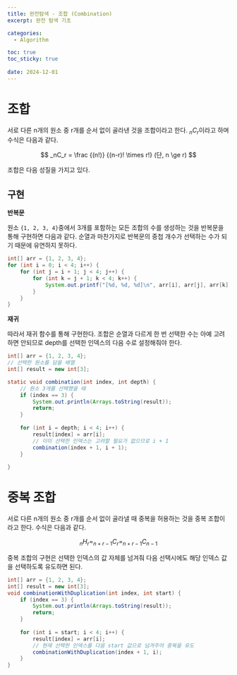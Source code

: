 ```yaml
---
title: 완전탐색 - 조합 (Combination)
excerpt: 완전 탐색 기초

categories:
  - Algorithm

toc: true
toc_sticky: true
 
date: 2024-12-01
---
```


# 조합

서로 다른 n개의 원소 중 r개를 순서 없이 골라낸 것을 조합이라고 한다. $_nC_r$이라고 하며 수식은 다음과 같다.

$$
_nC_r = \frac {(n!)} {(n-r)! \times r!} (단, n \ge r)
$$

조합은 다음 성질을 가지고 있다. 

## 구현

**반복문**

원소 `{1, 2, 3, 4}`중에서 3개를 포함하는 모든 조합의 수를 생성하는 것을 반복문을 통해 구현하면 다음과 같다. 순열과 마찬가지로 반복문의 중첩 개수가 선택하는 수가 되기 때문에 유연하지 못하다.

```java
int[] arr = {1, 2, 3, 4};
for (int i = 0; i < 4; i++) {
	for (int j = i + 1; j < 4; j++) {
		for (int k = j + 1; k < 4; k++) {
			System.out.printf("[%d, %d, %d]\n", arr[i], arr[j], arr[k]);
		}
	}
}
```

**재귀**

따라서 재귀 함수를 통해 구현한다. 조합은 순열과 다르게 한 번 선택한 수는 아예 고려하면 안되므로 depth를 선택한 인덱스의 다음 수로 설정해줘야 한다.

```java
int[] arr = {1, 2, 3, 4};
// 선택한 원소를 담을 배열
int[] result = new int[3];

static void combination(int index, int depth) {
	// 원소 3개를 선택했을 때
	if (index == 3) {
		System.out.println(Arrays.toString(result));
		return;
	}
	
	for (int i = depth; i < 4; i++) {
		result[index] = arr[i];
		// 이미 선택한 인덱스는 고려할 필요가 없으므로 i + 1
		combination(index + 1, i + 1);
	}
	
}
```

# 중복 조합

서로 다른 n개의 원소 중 r개를 순서 없이 골라낼 때 중복을 허용하는 것을 중복 조합이라고 한다. 수식은 다음과 같다.

$$
_nH_r = _{n + r - 1}C_r = _{n + r - 1}C_{n - 1}
$$

중복 조합의 구현은 선택한 인덱스의 값 자체를 넘겨줘 다음 선택시에도 해당 인덱스 값을 선택하도록 유도하면 된다.

```java
int[] arr = {1, 2, 3, 4};
int[] result = new int[3];
void combinationWithDuplication(int index, int start) {
	if (index == 3) {
		System.out.println(Arrays.toString(result));
		return;
	}
	
	for (int i = start; i < 4; i++) {
		result[index] = arr[i];
		// 현재 선택한 인덱스를 다음 start 값으로 넘겨주어 중복을 유도
		combinationWithDuplication(index + 1, i);
	}
}
```